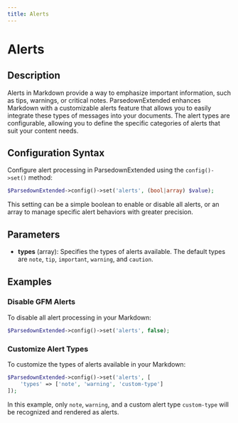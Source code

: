 ```yaml
---
title: Alerts
---
```


# Alerts

## Description

Alerts in Markdown provide a way to emphasize important information, such as tips, warnings, or critical notes. ParsedownExtended enhances Markdown with a customizable alerts feature that allows you to easily integrate these types of messages into your documents. The alert types are configurable, allowing you to define the specific categories of alerts that suit your content needs.

## Configuration Syntax

Configure alert processing in ParsedownExtended using the `config()->set()` method:

```php
$ParsedownExtended->config()->set('alerts', (bool|array) $value);
```

This setting can be a simple boolean to enable or disable all alerts, or an array to manage specific alert behaviors with greater precision.

## Parameters

- **types** (array): Specifies the types of alerts available. The default types are `note`, `tip`, `important`, `warning`, and `caution`.

## Examples

### Disable GFM Alerts

To disable all alert processing in your Markdown:

```php
$ParsedownExtended->config()->set('alerts', false);
```

### Customize Alert Types

To customize the types of alerts available in your Markdown:

```php
$ParsedownExtended->config()->set('alerts', [
    'types' => ['note', 'warning', 'custom-type']
]);
```

In this example, only `note`, `warning`, and a custom alert type `custom-type` will be recognized and rendered as alerts.
